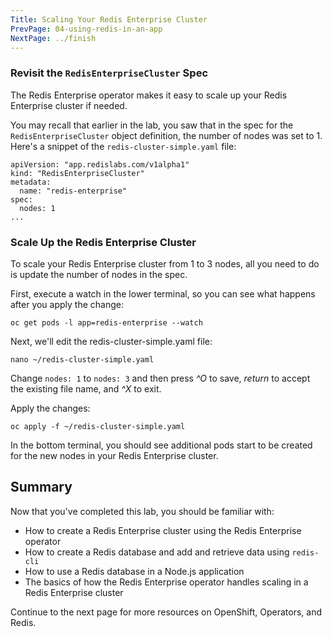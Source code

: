 ```yaml
---
Title: Scaling Your Redis Enterprise Cluster
PrevPage: 04-using-redis-in-an-app
NextPage: ../finish
---
```


### Revisit the `RedisEnterpriseCluster` Spec

The Redis Enterprise operator makes it easy to scale up your Redis Enterprise cluster if needed.

You may recall that earlier in the lab, you saw that in the spec for the `RedisEnterpriseCluster` object definition, the number of nodes was set to 1. Here's a snippet of the `redis-cluster-simple.yaml` file:

```
apiVersion: "app.redislabs.com/v1alpha1"
kind: "RedisEnterpriseCluster"
metadata:
  name: "redis-enterprise"
spec:
  nodes: 1
...
```

### Scale Up the Redis Enterprise Cluster

To scale your Redis Enterprise cluster from 1 to 3 nodes, all you need to do is update the number of nodes in the spec. 

First, execute a watch in the lower terminal, so you can see what happens after you apply the change:

```execute-2
oc get pods -l app=redis-enterprise --watch
```

Next, we'll edit the redis-cluster-simple.yaml file:

```execute-1
nano ~/redis-cluster-simple.yaml
```

Change `nodes: 1` to `nodes: 3` and then press *^O* to save, *return* to accept the existing file name, and *^X* to exit.

Apply the changes:

```execute-1
oc apply -f ~/redis-cluster-simple.yaml
```

In the bottom terminal, you should see additional pods start to be created for the new nodes in your Redis Enterprise cluster.

## Summary

Now that you've completed this lab, you should be familiar with:
* How to create a Redis Enterprise cluster using the Redis Enterprise operator
* How to create a Redis database and add and retrieve data using `redis-cli`
* How to use a Redis database in a Node.js application
* The basics of how the Redis Enterprise operator handles scaling in a Redis Enterprise cluster

Continue to the next page for more resources on OpenShift, Operators, and Redis.


